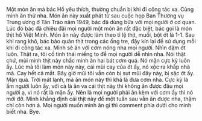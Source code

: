 Một món ăn mà bác Hồ yêu thích, thường chuẩn bị khi đi công tác xa. Cùng mình ăn thử nha. Món ăn này xuất phát từ sau cuộc họp Ban Thường vụ Trung ương ở Tân Trào năm 1949, bác đã dùng bữa với mọi người ở cơ quan. Lúc đó bác đã chiêu đãi mọi người một món ăn rất đặc biệt, bác gọi là món thịt hổ Việt Minh. Món ăn này được làm theo tỉ lệ thịt, muối, bột ớt là 1-1. Sau khi rang khô, bác bảo quản thịt trong các ống tre, đậy kín lại để sử dụng mỗi khi đi công tác xa. Mình sẽ ăn với cơm nóng nha mọi người. Nhìn đậm ớt luôn. Thật ra, tôi cố tình thái miếng to để mọi người dễ nhìn nha. Nói thật chứ, mùi mình thịt này chắc mình ăn hai bát cơm quá. Nó mặn cực kỳ luôn ấy. Lúc mà tôi làm món này này, cái mùi cay của ớt ấy, nó xộc ra khắp nhà mà. Cay hết cả mắt. Bây giờ mũi tôi vẫn còn bị sụt mũi đây này, bị sặc ớt ấy. Mặn quá. Trời mát lạnh, mà ăn món này thì khá là đưa cơm nha. Cực kỳ là ấm người luôn ấy, với cả là ăn va cái thịt này thì không ăn được đâu mọi người ạ, vì nó rất là mặn ấy. Nên là mọi người phải ăn kèm với cơm ấy thì nó mới đỡ. Mình khẳng định cái thịt này để một tuần sau vẫn ăn được nha, thậm chí còn hơn á. Mọi người muốn mình ăn gì thì comment phía dưới cho mình biết nha. Bye.
